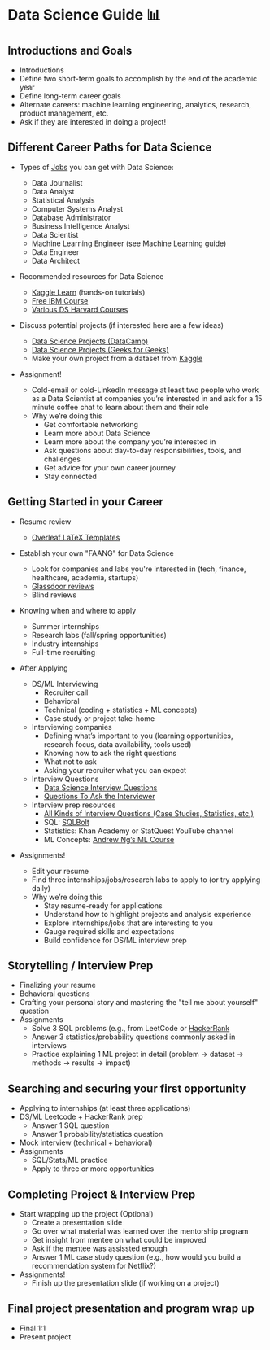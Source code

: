 # Data Science Guide 📊

## Introductions and Goals
- Introductions  
- Define two short-term goals to accomplish by the end of the academic year  
- Define long-term career goals  
- Alternate careers: machine learning engineering, analytics, research, product management, etc.  
- Ask if they are interested in doing a project!

## Different Career Paths for Data Science
- Types of [Jobs](https://www.indeed.com/career-advice/finding-a-job/data-science-career) you can get with Data Science:
  - Data Journalist
  - Data Analyst  
  - Statistical Analysis
  - Computer Systems Analyst
  - Database Administrator
  - Business Intelligence Analyst
  - Data Scientist
  - Machine Learning Engineer (see Machine Learning guide)
  - Data Engineer
  - Data Architect 
- Recommended resources for Data Science
  - [Kaggle Learn](https://www.kaggle.com/learn) (hands-on tutorials)
  - [Free IBM Course](https://skillsbuild.org/students/course-catalog/data-science)
  - [Various DS Harvard Courses](https://skillsbuild.org/students/course-catalog/data-science)

- Discuss potential projects (if interested here are a few ideas)
  - [Data Science Projects (DataCamp)](https://www.datacamp.com/projects?page=1)
  - [Data Science Projects (Geeks for Geeks)](https://www.geeksforgeeks.org/data-science/top-data-science-projects/) 
  - Make your own project from a dataset from [Kaggle](https://www.kaggle.com/datasets) 
- Assignment!  
  - Cold-email or cold-LinkedIn message at least two people who work as a Data Scientist at companies you’re interested in and ask for a 15 minute coffee chat to learn about them and their role  
  - Why we’re doing this
    - Get comfortable networking  
    - Learn more about Data Science  
    - Learn more about the company you’re interested in  
    - Ask questions about day-to-day responsibilities, tools, and challenges  
    - Get advice for your own career journey  
    - Stay connected  

## Getting Started in your Career
- Resume review
  - [Overleaf LaTeX Templates](https://www.overleaf.com/latex/templates/jakes-resume/syzfjbzwjncs)  
- Establish your own "FAANG" for Data Science
  - Look for companies and labs you're interested in (tech, finance, healthcare, academia, startups)  
  - [Glassdoor reviews](https://www.glassdoor.com/Interview/data-scientist-interview-questions-SRCH_KO0,14.htm) 
  - Blind reviews  
- Knowing when and where to apply
  - Summer internships  
  - Research labs (fall/spring opportunities)  
  - Industry internships  
  - Full-time recruiting  
- After Applying
  - DS/ML Interviewing
    - Recruiter call  
    - Behavioral
    - Technical (coding + statistics + ML concepts)  
    - Case study or project take-home  
  - Interviewing companies
    - Defining what’s important to you (learning opportunities, research focus, data availability, tools used)  
    - Knowing how to ask the right questions  
    - What not to ask  
    - Asking your recruiter what you can expect  
  - Interview Questions
    - [Data Science Interview Questions](https://www.geeksforgeeks.org/data-science/data-science-interview-questions-and-answers/)  
    - [Questions To Ask the Interviewer](https://yangshun.github.io/tech-interview-handbook/questions-to-ask/)  
  - Interview prep resources
    - [All Kinds of Interview Questions (Case Studies, Statistics, etc.)](https://github.com/rbhatia46/Data-Science-Interview-Resources)
    - SQL: [SQLBolt](https://sqlbolt.com/)  
    - Statistics: Khan Academy or StatQuest YouTube channel  
    - ML Concepts: [Andrew Ng’s ML Course](https://www.coursera.org/learn/machine-learning)  

- Assignments!
  - Edit your resume  
  - Find three internships/jobs/research labs to apply to (or try applying daily)
  - Why we’re doing this
    - Stay resume-ready for applications  
    - Understand how to highlight projects and analysis experience  
    - Explore internships/jobs that are interesting to you  
    - Gauge required skills and expectations  
    - Build confidence for DS/ML interview prep  

## Storytelling / Interview Prep
- Finalizing your resume  
- Behavioral questions  
- Crafting your personal story and mastering the "tell me about yourself" question  
- Assignments
  - Solve 3 SQL problems (e.g., from LeetCode or [HackerRank](https://www.hackerrank.com/domains/sql)  
  - Answer 3 statistics/probability questions commonly asked in interviews  
  - Practice explaining 1 ML project in detail (problem → dataset → methods → results → impact)

## Searching and securing your first opportunity
- Applying to internships (at least three applications)  
- DS/ML Leetcode + HackerRank prep
  - Answer 1 SQL question  
  - Answer 1 probability/statistics question  
- Mock interview (technical + behavioral)  
- Assignments
  - SQL/Stats/ML practice  
  - Apply to three or more opportunities  

## Completing Project & Interview Prep
- Start wrapping up the project (Optional)
  - Create a presentation slide  
  - Go over what material was learned over the mentorship program
  - Get insight from mentee on what could be improved 
  - Ask if the mentee was assissted enough
  - Answer 1 ML case study question (e.g., how would you build a recommendation system for Netflix?)  
- Assignments!
  - Finish up the presentation slide (if working on a project)  

## Final project presentation and program wrap up
- Final 1:1  
- Present project